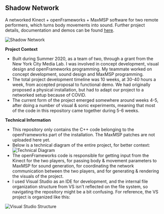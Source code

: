 ## Shadow Network

A networked Kinect + openFrameworks + MaxMSP software for two remote performers, which turns body movements into sound. Further project details, documentation and demos can be found [here](http://cezar.io/shadownetwork).

![Shadow Network](https://i.imgur.com/ifdLtl3.png)

**Project Context**

* Built during Summer 2020, as a team of two, through a grant from the New York City Media Lab. I was involved in concept development, visual design and openFrameworks programming. My teammate worked on concept development, sound design and MaxMSP programming.
* The total project development timeline was 10 weeks, at 30-40 hours a week, from accepted proposal to functional demo. We had originally proposed a physical installation, but had to adapt our project to a networked setup because of COVID. 
* The current form of the project emerged somewhere around weeks 4-5, after doing a number of visual & sonic experiments, meaning that most of the code in this repository came together during 5-6 weeks.


**Technical Information**

* This repository only contains the C++ code belonging to the openFrameworks part of the installation. The MaxMSP patches are not uploaded here yet.
* Below is a technical diagram of the entire project, for better context:
![Technical Diagram](http://cezar.io/assets/images/shadownetwork/2.png)
* The openFrameworks code is responsible for getting input from the Kinect for the two players, for passing body & movement parameters to MaxMSP for sound generation, for coordinating the network communication between the two players, and for generating & rendering the visuals of the project.
* I used Visual Studio as an IDE for development, and the internal file organization structure from VS isn't reflected on the file system, so navigating the repository might be a bit confusing. For reference, the VS project is organized like this:

![Visual Studio Structure](https://i.imgur.com/IZn9E2B.png)
